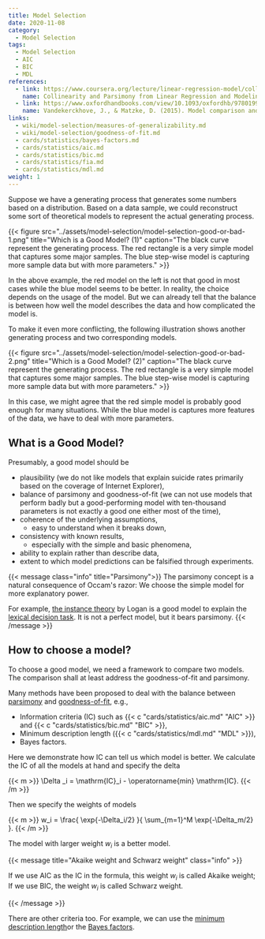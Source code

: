 ```yaml
---
title: Model Selection
date: 2020-11-08
category:
  - Model Selection
tags:
  - Model Selection
  - AIC
  - BIC
  - MDL
references:
  - link: https://www.coursera.org/lecture/linear-regression-model/collinearity-and-parsimony-ukePA
    name: Collinearity and Parsimony from Linear Regression and Modeling on Coursear
  - link: https://www.oxfordhandbooks.com/view/10.1093/oxfordhb/9780199957996.001.0001/oxfordhb-9780199957996-e-14
    name: Vandekerckhove, J., & Matzke, D. (2015). Model comparison and the principle of parsimony. Oxford Library of Psychology.
links:
  - wiki/model-selection/measures-of-generalizability.md
  - wiki/model-selection/goodness-of-fit.md
  - cards/statistics/bayes-factors.md
  - cards/statistics/aic.md
  - cards/statistics/bic.md
  - cards/statistics/fia.md
  - cards/statistics/mdl.md
weight: 1
---
```



Suppose we have a generating process that generates some numbers based on a distribution. Based on a data sample, we could reconstruct some sort of theoretical models to represent the actual generating process.


{{< figure src="../assets/model-selection/model-selection-good-or-bad-1.png" title="Which is a Good Model?  (1)" caption="The black curve represent the generating process. The red rectangle is a very simple model that captures some major samples. The blue step-wise model is capturing more sample data but with more parameters." >}}

In the above example, the red model on the left is not that good in most cases while the blue model seems to be better. In reality, the choice depends on the usage of the model. But we can already tell that the balance is between how well the model describes the data and how complicated the model is.

To make it even more conflicting, the following illustration shows another generating process and two corresponding models.

{{< figure src="../assets/model-selection/model-selection-good-or-bad-2.png" title="Which is a Good Model? (2)" caption="The black curve represent the generating process. The red rectangle is a very simple model that captures some major samples. The blue step-wise model is capturing more sample data but with more parameters." >}}

In this case, we might agree that the red simple model is probably good enough for many situations. While the blue model is captures more features of the data, we have to deal with more parameters.

## What is a Good Model?

Presumably, a good model should be

- plausibility (we do not like models that explain suicide rates primarily based on the coverage of Internet Explorer),
- balance of parsimony and goodness-of-fit (we can not use models that perform badly but a good-performing model with ten-thousand parameters is not exactly a good one either most of the time),
- coherence of the underlying assumptions,
	- easy to understand when it breaks down,
- consistency with known results,
	- especially with the simple and basic phenomena,
- ability to explain rather than describe data,
- extent to which model predictions can be falsified through experiments.


{{< message class="info" title="Parsimony">}}
The parsimony concept is a natural consequence of Occam's razor: We choose the simple model for more explanatory power.

For example, [the instance theory](http://intelligence.leima.is/bio-intelligence/cognition/instance-theory/) by Logan is a good model to explain the [lexical decision task](http://intelligence.leima.is/bio-intelligence/cognition/lexical-descion-task). It is not a perfect model, but it bears parsimony.
{{< /message >}}


## How to choose a model?


To choose a good model, we need a framework to compare two models. The comparison shall at least address the goodness-of-fit and parsimony.


Many methods have been proposed to deal with the balance between [parsimony](/wiki/model-selection/parsimony-of-models) and [goodness-of-fit](/wiki/model-selection/goodness-of-fit), e.g.,

- Information criteria (IC) such as {{< c "cards/statistics/aic.md" "AIC" >}} and {{< c "cards/statistics/bic.md" "BIC" >}},
- Minimum description length ({{< c "cards/statistics/mdl.md" "MDL" >}}),
- Bayes factors.


Here we demonstrate how IC can tell us which model is better. We calculate the IC of all the models at hand and specify the delta

{{< m >}}
\Delta _i = \mathrm{IC}_i - \operatorname{min} \mathrm{IC}.
{{< /m >}}

Then we specify the weights of models

{{< m >}}
w_i = \frac{ \exp\{-\Delta_i/2\} }{ \sum_{m=1}^M \exp\{-\Delta_m/2\} }.
{{< /m >}}

The model with larger weight $w_i$ is a better model.

{{< message title="Akaike weight and Schwarz weight" class="info" >}}

If we use AIC as the IC in the formula, this weight $w_i$ is called Akaike weight; If we use BIC, the weight $w_i$ is called Schwarz weight.

{{< /message >}}

There are other criteria too. For example, we can use the [minimum description length](/cards/statistics/mdl)or the [Bayes factors](/cards/statistics/bayes-factors).
